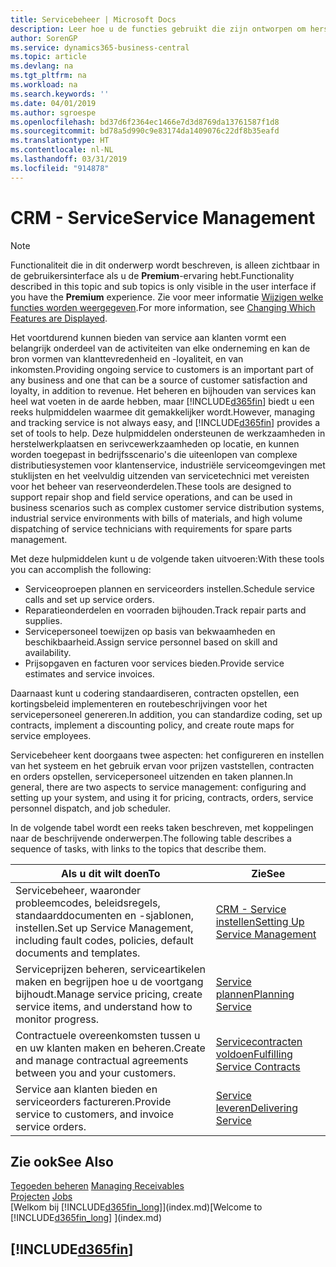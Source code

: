 ```yaml
---
title: Servicebeheer | Microsoft Docs
description: Leer hoe u de functies gebruikt die zijn ontworpen om herstelwerkplaats- en serivcewerkzaamheden te ondersteunen.
author: SorenGP
ms.service: dynamics365-business-central
ms.topic: article
ms.devlang: na
ms.tgt_pltfrm: na
ms.workload: na
ms.search.keywords: ''
ms.date: 04/01/2019
ms.author: sgroespe
ms.openlocfilehash: bd37d6f2364ec1466e7d3d8769da13761587f1d8
ms.sourcegitcommit: bd78a5d990c9e83174da1409076c22df8b35eafd
ms.translationtype: HT
ms.contentlocale: nl-NL
ms.lasthandoff: 03/31/2019
ms.locfileid: "914878"
---
```

# <a name="service-management"></a><span data-ttu-id="01b6c-103">CRM - Service</span><span class="sxs-lookup"><span data-stu-id="01b6c-103">Service Management</span></span>
> [!NOTE]
> <span data-ttu-id="01b6c-104">Functionaliteit die in dit onderwerp wordt beschreven, is alleen zichtbaar in de gebruikersinterface als u de **Premium**-ervaring hebt.</span><span class="sxs-lookup"><span data-stu-id="01b6c-104">Functionality described in this topic and sub topics is only visible in the user interface if you have the **Premium** experience.</span></span> <span data-ttu-id="01b6c-105">Zie voor meer informatie [Wijzigen welke functies worden weergegeven](ui-experiences.md).</span><span class="sxs-lookup"><span data-stu-id="01b6c-105">For more information, see [Changing Which Features are Displayed](ui-experiences.md).</span></span>

<span data-ttu-id="01b6c-106">Het voortdurend kunnen bieden van service aan klanten vormt een belangrijk onderdeel van de activiteiten van elke onderneming en kan de bron vormen van klanttevredenheid en -loyaliteit, en van inkomsten.</span><span class="sxs-lookup"><span data-stu-id="01b6c-106">Providing ongoing service to customers is an important part of any business and one that can be a source of customer satisfaction and loyalty, in addition to revenue.</span></span> <span data-ttu-id="01b6c-107">Het beheren en bijhouden van services kan heel wat voeten in de aarde hebben, maar [!INCLUDE[d365fin](includes/d365fin_md.md)] biedt u een reeks hulpmiddelen waarmee dit gemakkelijker wordt.</span><span class="sxs-lookup"><span data-stu-id="01b6c-107">However, managing and tracking service is not always easy, and [!INCLUDE[d365fin](includes/d365fin_md.md)] provides a set of tools to help.</span></span> <span data-ttu-id="01b6c-108">Deze hulpmiddelen ondersteunen de werkzaamheden in herstelwerkplaatsen en serivcewerkzaamheden op locatie, en kunnen worden toegepast in bedrijfsscenario's die uiteenlopen van complexe distributiesystemen voor klantenservice, industriële serviceomgevingen met stuklijsten en het veelvuldig uitzenden van servicetechnici met vereisten voor het beheer van reserveonderdelen.</span><span class="sxs-lookup"><span data-stu-id="01b6c-108">These tools are designed to support repair shop and field service operations, and can be used in business scenarios such as complex customer service distribution systems, industrial service environments with bills of materials, and high volume dispatching of service technicians with requirements for spare parts management.</span></span>  

 <span data-ttu-id="01b6c-109">Met deze hulpmiddelen kunt u de volgende taken uitvoeren:</span><span class="sxs-lookup"><span data-stu-id="01b6c-109">With these tools you can accomplish the following:</span></span>  

* <span data-ttu-id="01b6c-110">Serviceoproepen plannen en serviceorders instellen.</span><span class="sxs-lookup"><span data-stu-id="01b6c-110">Schedule service calls and set up service orders.</span></span>  
* <span data-ttu-id="01b6c-111">Reparatieonderdelen en voorraden bijhouden.</span><span class="sxs-lookup"><span data-stu-id="01b6c-111">Track repair parts and supplies.</span></span>  
* <span data-ttu-id="01b6c-112">Servicepersoneel toewijzen op basis van bekwaamheden en beschikbaarheid.</span><span class="sxs-lookup"><span data-stu-id="01b6c-112">Assign service personnel based on skill and availability.</span></span>  
* <span data-ttu-id="01b6c-113">Prijsopgaven en facturen voor services bieden.</span><span class="sxs-lookup"><span data-stu-id="01b6c-113">Provide service estimates and service invoices.</span></span>  

<span data-ttu-id="01b6c-114">Daarnaast kunt u codering standaardiseren, contracten opstellen, een kortingsbeleid implementeren en routebeschrijvingen voor het servicepersoneel genereren.</span><span class="sxs-lookup"><span data-stu-id="01b6c-114">In addition, you can standardize coding, set up contracts, implement a discounting policy, and create route maps for service employees.</span></span>  

<span data-ttu-id="01b6c-115">Servicebeheer kent doorgaans twee aspecten: het configureren en instellen van het systeem en het gebruik ervan voor prijzen vaststellen, contracten en orders opstellen, servicepersoneel uitzenden en taken plannen.</span><span class="sxs-lookup"><span data-stu-id="01b6c-115">In general, there are two aspects to service management: configuring and setting up your system, and using it for pricing, contracts, orders, service personnel dispatch, and job scheduler.</span></span>  

<span data-ttu-id="01b6c-116">In de volgende tabel wordt een reeks taken beschreven, met koppelingen naar de beschrijvende onderwerpen.</span><span class="sxs-lookup"><span data-stu-id="01b6c-116">The following table describes a sequence of tasks, with links to the topics that describe them.</span></span>   

|<span data-ttu-id="01b6c-117">**Als u dit wilt doen**</span><span class="sxs-lookup"><span data-stu-id="01b6c-117">**To**</span></span>|<span data-ttu-id="01b6c-118">**Zie**</span><span class="sxs-lookup"><span data-stu-id="01b6c-118">**See**</span></span>|  
|------------|-------------|  
|<span data-ttu-id="01b6c-119">Servicebeheer, waaronder probleemcodes, beleidsregels, standaarddocumenten en -sjablonen, instellen.</span><span class="sxs-lookup"><span data-stu-id="01b6c-119">Set up Service Management, including fault codes, policies, default documents and templates.</span></span>|[<span data-ttu-id="01b6c-120">CRM - Service instellen</span><span class="sxs-lookup"><span data-stu-id="01b6c-120">Setting Up Service Management</span></span>](service-setup-service.md)|  
|<span data-ttu-id="01b6c-121">Serviceprijzen beheren, serviceartikelen maken en begrijpen hoe u de voortgang bijhoudt.</span><span class="sxs-lookup"><span data-stu-id="01b6c-121">Manage service pricing, create service items, and understand how to monitor progress.</span></span>|[<span data-ttu-id="01b6c-122">Service plannen</span><span class="sxs-lookup"><span data-stu-id="01b6c-122">Planning Service</span></span>](service-plan-service.md)|  
|<span data-ttu-id="01b6c-123">Contractuele overeenkomsten tussen u en uw klanten maken en beheren.</span><span class="sxs-lookup"><span data-stu-id="01b6c-123">Create and manage contractual agreements between you and your customers.</span></span>|[<span data-ttu-id="01b6c-124">Servicecontracten voldoen</span><span class="sxs-lookup"><span data-stu-id="01b6c-124">Fulfilling Service Contracts</span></span>](service-fulfill-service-contracts.md)|  
|<span data-ttu-id="01b6c-125">Service aan klanten bieden en serviceorders factureren.</span><span class="sxs-lookup"><span data-stu-id="01b6c-125">Provide service to customers, and invoice service orders.</span></span>|[<span data-ttu-id="01b6c-126">Service leveren</span><span class="sxs-lookup"><span data-stu-id="01b6c-126">Delivering Service</span></span>](service-deliver-service.md)|  

## <a name="see-also"></a><span data-ttu-id="01b6c-127">Zie ook</span><span class="sxs-lookup"><span data-stu-id="01b6c-127">See Also</span></span>  
<span data-ttu-id="01b6c-128">[Tegoeden beheren](receivables-manage-receivables.md) </span><span class="sxs-lookup"><span data-stu-id="01b6c-128">[Managing Receivables](receivables-manage-receivables.md) </span></span>  
<span data-ttu-id="01b6c-129">[Projecten](projects-how-create-jobs.md) </span><span class="sxs-lookup"><span data-stu-id="01b6c-129">[Jobs](projects-how-create-jobs.md) </span></span>  
<span data-ttu-id="01b6c-130">[Welkom bij [!INCLUDE[d365fin_long](includes/d365fin_long_md.md)]](index.md)</span><span class="sxs-lookup"><span data-stu-id="01b6c-130">[Welcome to [!INCLUDE[d365fin_long](includes/d365fin_long_md.md)] ](index.md)</span></span>

## [!INCLUDE[d365fin](includes/free_trial_md.md)]  
